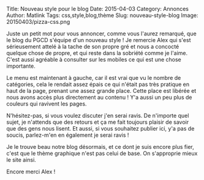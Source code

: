 Title: Nouveau style pour le blog
Date: 2015-04-03
Category: Annonces
Author: Matlink
Tags: css,style,blog,thème
Slug: nouveau-style-blog
Image: 20150403/pizza-css.png

Juste un petit mot pour vous annoncer, comme vous l'aurez remarqué, que le blog du PGCD s'équipe d'un nouveau style ! Je remercie Alex qui s'est sérieusement attelé à la tache de son propre gré et nous a concocté quelque chose de propre, et qui reste dans la sobriété comme je l'aime. C'est aussi agréable à consulter sur les mobiles ce qui est une chose importante. 

Le menu est maintenant à gauche, car il est vrai que vu le nombre de catégories, cela le rendait assez épais ce qui n'était pas très pratique en haut de la page, prenant une assez grande place. Cette place est libérée et nous avons accès plus directement au contenu ! Y'a aussi un peu plus de couleurs qui ravivent les pages.

N'hésitez-pas, si vous voulez discuter j'en serai ravis. De n'importe quel sujet, je n'attends que des retours et ça me fait toujours plaisir de savoir que des gens nous lisent. Et aussi, si vous souhaitez publier ici, y'a pas de soucis, parlez-m'en en également je serai ravis !

Je le trouve beau notre blog désormais, et ce dont je suis encore plus fier, c'est que le thème graphique n'est pas celui de base. On s'approprie mieux le site ainsi. 

Encore merci Alex !